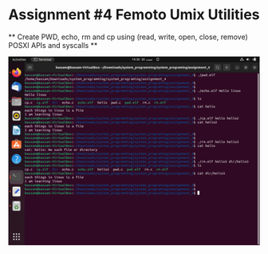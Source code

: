 # Assignment #4 Femoto Umix Utilities 
** Create PWD, echo, rm and cp using (read, write, open, close, remove) POSXI APIs and syscalls **

![](https://github.com/bassamkhamis/system_programing/blob/main/assignment_4/assingment4.png)
